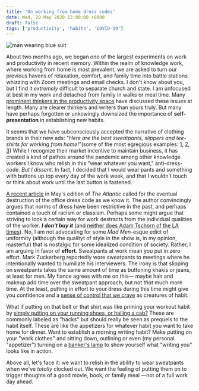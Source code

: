 ```yaml
---
title: 'On working from home dress codes'
date: Wed, 20 May 2020 13:00:00 +0000
draft: false
tags: ['productivity', 'habits', 'COVID-19']
---
```


![man wearing blue suit](https://images.unsplash.com/photo-1426523038054-a260f3ef5bc9?ixlib=rb-1.2.1&ixid=eyJhcHBfaWQiOjEyMDd9&auto=format&fit=crop&w=1000&q=80)



About two months ago, we began one of the largest experiments on work and productivity in recent memory. Within the realm of knowledge work, where working from home is most prevalent, we are asked to turn our previous havens of relaxation, comfort, and family time into battle stations whizzing with Zoom meetings and email checks. I don't know about you, but I find it *extremely* difficult to separate church and state. I am unfocused at best in my work and detached from family in walks or meal time. Many [prominent thinkers in the productivity space](https://www.calnewport.com/blog/) have discussed these issues at length. Many are clearer thinkers and writers than yours truly. But many have perhaps forgotten or unkowingly downsized the importance of **self-presentation** in establishing new habits. 

It seems that we have subconsciously accepted the narrative of clothing brands in their new ads: "*Here are the best sweatpants, slippers and tee-shirts for working from home!*"(some of the most egregious examples: [1](https://shop.nordstrom.com/c/work-from-home-clothing), [2](https://www.menshealth.com/style/g32037139/work-from-home-clothing-wardrobe-essentials/), [3](https://www.forbes.com/sites/forbes-personal-shopper/2020/04/06/12-of-the-best-work-from-home-athleisure-pieces-for-men/#6657a1063be1)) While I recognize their market incentive to maintain business, it has created a kind of pathos around the pandemic among other knowledge workers I know who relish in this "wear whatever you want," anti-dress-code. *But I dissent*. In fact, I decided that I would wear pants and something with buttons up top every day of the work week, and that I wouldn't touch or think about work until the last button is fastened. 

[A recent article](https://www.theatlantic.com/magazine/archive/2020/05/kill-the-office-dress-code/609070/) in May's edition of *The Atlantic* called for the eventual destruction of the office dress code as we know it. The author convincingly argues that norms of dress have been restrictive in the past, and perhaps contained a touch of racism or classism. Perhaps some might argue that striving to look a certain way for work destracts from the individual qualities of the worker. **_I don't buy it_** (and [neither does Adam Tschorn of the LA times](https://www.latimes.com/lifestyle/story/2020-04-17/working-from-home-regular-work-wardrobe-dress-up)). No, I am not advocating for some *Mad Men*-esque edict of uniformity (although the qualityt of style in the show is, in my opinion, masterful) that is nostalgic for some idealized condition of society. Rather, I am arguing in favor of **effort**. Sweatpants at work mean you put in zero effort. Mark Zuckerberg reportedly wore sweatpants to meetings where he intentionally wanted to humiliate his interviewers. The irony is that slipping on sweatpants takes the same amount of time as buttoning khakis or jeans, at least for men. My fiance agrees with me on this— maybe hair and makeup add time over the sweatpant approach, but not *that* much more time. At the least, putting in effort to your dress during this time might give you confidence and a [sense of control that we crave](https://academic.oup.com/heapro/article/28/2/166/661129) as creatures of habit. 

What if putting on that belt or that shirt was like priming your workout habit by [simply putting on your running shoes, or hailing a cab?](https://www.tandfonline.com/doi/full/10.1080/17437199.2013.876238#.U7YQgY1dUWs) These are commonly labeled as "hacks" but should really be seen as prequels to the habit itself. These are like the appetizers for whatever habit you want to take home for dinner. Want to establish a morning writing habit? Make putting on your "work clothes" and sitting down, outlining or even (my personal "appetizer") turning on a [banker's lamp](https://thebankerslamp.com/what-is/) to show yourself what "writing you" looks like in action. 

Above all, let's face it: we want to relish in the ability to wear sweatpants when we've *totally* clocked out. We want the feeling of putting them on to trigger thoughts of a good movie, book, or family meal —not of a full work day ahead. 
